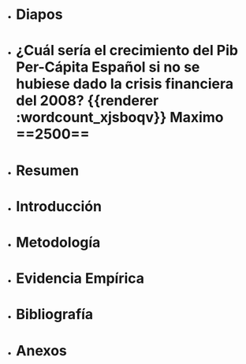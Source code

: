 - # Diapos
- # ¿Cuál sería el crecimiento del Pib Per-Cápita Español si no se hubiese dado la crisis financiera del 2008? {{renderer :wordcount_xjsboqv}} Maximo ==2500==
- # Resumen
- # Introducción
- # Metodología
- # Evidencia Empírica
- # Bibliografía
- # Anexos